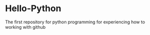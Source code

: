 # Hello-Python
The first repository for python programming
 for experiencing how to working with github
